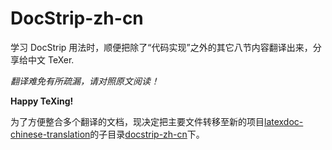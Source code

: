 # DocStrip-zh-cn
学习 DocStrip 用法时，顺便把除了“代码实现”之外的其它八节内容翻译出来，分享给中文 TeXer.

*翻译难免有所疏漏，请对照原文阅读！*

**Happy TeXing!**

为了方便整合多个翻译的文档，现决定把主要文件转移至新的项目[latexdoc-chinese-translation][1]的子目录[docstrip-zh-cn][2]下。

[1]:https://github.com/rockyzhz/latexdoc-chinese-translation
[2]:https://github.com/rockyzhz/latexdoc-chinese-translation/tree/main/docstrip-zh-cn